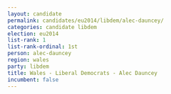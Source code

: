 ```yaml
---
layout: candidate
permalink: candidates/eu2014/libdem/alec-dauncey/
categories: candidate libdem
election: eu2014
list-rank: 1
list-rank-ordinal: 1st
person: alec-dauncey
region: wales
party: libdem
title: Wales - Liberal Democrats - Alec Dauncey
incumbent: false
---
```


